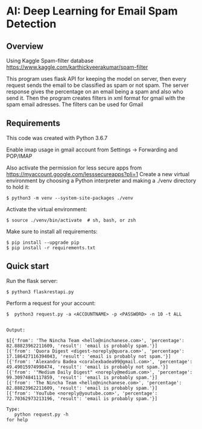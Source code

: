 AI: Deep Learning for Email Spam Detection
=======================================

Overview
------------
Using Kaggle Spam-filter database https://www.kaggle.com/karthickveerakumar/spam-filter

This program uses flask API for keeping the model on server, then every request sends the email to be classified as spam or not spam.
The server response gives the percentage on an email being a spam and also who send it.
Then the program creates filters in xml format for gmail with the spam email adresses.
The filters can be used for Gmail

Requirements
------------

This code was created with Python 3.6.7


Enable imap usage in gmail account from Settings -> Forwarding and POP/IMAP

Also activate the permission for less secure apps from https://myaccount.google.com/lesssecureapps?pli=1
Create a new virtual environment by choosing a Python interpreter and making a ./venv directory to hold it: 

    $ python3 -m venv --system-site-packages ./venv

Activate the virtual environment:

    $ source ./venv/bin/activate  # sh, bash, or zsh
   
Make sure to install all requirements:

    $ pip install --upgrade pip
    $ pip install -r requirements.txt


Quick start
-----------

Run the flask server:

    $ python3 flaskrestapi.py

Perform a request for your account:
    
    $  python3 request.py -a <ACCOUNTNAME> -p <PASSWORD> -n 10 -t ALL 

    
    Output:

    $[{'from': 'The Nincha Team <hello@ninchanese.com>', 'percentage': 82.88823962211609, 'result': 'email is probably spam.'}]
    [{'from': 'Quora Digest <digest-noreply@quora.com>', 'percentage': 17.186427116394043, 'result': 'email is probably not spam.'}]
    [{'from': 'Alexandru Badea <coralexbadea99@gmail.com>', 'percentage': 49.49015974998474, 'result': 'email is probably not spam.'}]
    [{'from': '"Medium Daily Digest" <noreply@medium.com>', 'percentage': 99.30974841117859, 'result': 'email is probably spam.'}]
    [{'from': 'The Nincha Team <hello@ninchanese.com>', 'percentage': 82.88823962211609, 'result': 'email is probably spam.'}]
    [{'from': 'YouTube <noreply@youtube.com>', 'percentage': 72.70362973213196, 'result': 'email is probably spam.'}]

    Type:
       python request.py -h 
    for help
